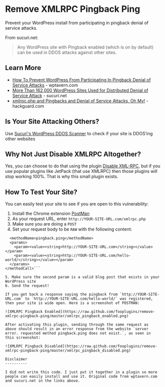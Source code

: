 Remove XMLRPC Pingback Ping
===========================

Prevent your WordPress install from participating in pingback denial of service attacks. 

From sucuri.net:

> Any WordPress site with Pingback enabled (which is on by default) can be used in DDOS attacks against other sites.

Learn More
----------

* [How To Prevent WordPress From Participating In Pingback Denial of Service Attacks](http://wptavern.com/how-to-prevent-wordpress-from-participating-in-pingback-denial-of-service-attacks) - wptavern.com
* [More Than 162,000 WordPress Sites Used for Distributed Denial of Service Attack](http://blog.sucuri.net/2014/03/more-than-162000-wordpress-sites-used-for-distributed-denial-of-service-attack.html) - sucuri.net
* [xmlrpc.php and Pingbacks and Denial of Service Attacks, Oh My!](http://hackguard.com/xmlrpc-php-ping-backs-hackers-denial-service-attacks) - hackguard.com

Is Your Site Attacking Others?
------------------------------

Use [Sucuri's WordPress DDOS Scanner](http://labs.sucuri.net/?is-my-wordpress-ddosing) to check if your site is DDOS’ing other websites

Why Not Just Disable XMLRPC Altogether?
---------------------------------------

Yes, you can choose to do that using the plugin [Disable XML-RPC](http://wordpress.org/plugins/disable-xml-rpc/), but if you use popular plugins like JetPack (that use XMLRPC) then those plugins will stop working 100%. That is why this small plugin exists.

How To Test Your Site?
----------------------

You can easily test your site to see if you are open to this vulnerability:

1. Install the Chrome extension [PostMan](http://www.getpostman.com/)
2. As your request URL, enter `http://YOUR-SITE-URL.com/xmlrpc.php`
3. Make sure you are doing a `POST`
4. Set your request body to be `RAW` with the following content:

```<methodCall>
  <methodName>pingback.ping</methodName>
  <params>
    <param><value><string>http://YOUR-SITE-URL.com</string></value></param>
    <param><value><string>http://YOUR-SITE-URL.com/hello-world/</string></value></param>
  </params>
</methodCall>```

5. Make sure the second param is a valid blog post that exists in your WordPress site
6. Send the request!

If you get back a response saying the pingback from `http://YOUR-SITE-URL.com` to `http://YOUR-SITE-URL.com/hello-world/` was registered, then your site is wide open. Here is a screenshot of POSTMAN:

![XMLRPC Pingback Enabled](https://raw.github.com/fooplugins/remove-xmlrpc-pingback-ping/master/xmlrpc_pingback_enabled.png)

After activating this plugin, sending through the same request as above should result in an error response from the website `server error. requested method pingback.ping does not exist.`, as seen in this screenshot:

![XMLRPC Pingback Disabled](https://raw.github.com/fooplugins/remove-xmlrpc-pingback-ping/master/xmlrpc_pingback_disabled.png)

Disclaimer
----------

I did not write this code. I just put it together in a plugin so more people can easily install and use it. Original code from wptavern.com and sucuri.net in the links above.
